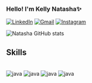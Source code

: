 ### Hello! I'm Kelly Natasha✨

[![LinkedIn](https://img.shields.io/badge/LinkedIn-0077B5?style=for-the-badge&logo=linkedin&logoColor=white)](https://www.linkedin.com/in/kelly-natasha-fernandes-75b5bb1b6/)
[![Gmail](https://img.shields.io/badge/Gmail-D14836?style=for-the-badge&logo=gmail&logoColor=white)](mailto:fernandeskelly0600@gmail.com)
[![Instagram](https://img.shields.io/badge/Instagram-E4405F?style=for-the-badge&logo=instagram&logoColor=white)](https://www.instagram.com/_tanasha_tasha/)


![Natasha GitHub stats](https://github-readme-stats.vercel.app/api?username=natasha0600&show_icons=true&theme=synthwave)

## Skills
<div style="display: inline_block"><br/>
    <img align="center" alt="java" src="https://img.shields.io/badge/Java-ED8B00?style=for-the-badge&logo=openjdk&logoColor=white"/>
    <img align="center" alt="java" src="https://img.shields.io/badge/MySQL-00000F?style=for-the-badge&logo=mysql&logoColor=white"/>
    <img align="center" alt="java" src="https://img.shields.io/badge/IntelliJ_IDEA-000000.svg?style=for-the-badge&logo=intellij-idea&logoColor=white"/>
    <img align="center" alt="java" src="https://img.shields.io/badge/Microsoft_Office-D83B01?style=for-the-badge&logo=microsoft-office&logoColor=white"/>
    
    
</div>
